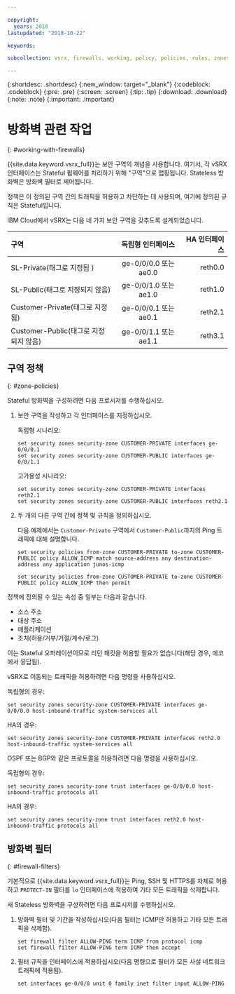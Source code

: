 ```yaml
---

copyright:
  years: 2018
lastupdated: "2018-10-22"

keywords:

subcollection: vsrx, firewalls, working, policy, policies, rules, zones, standalone, ha

---
```


{:shortdesc: .shortdesc}
{:new_window: target="_blank"}
{:codeblock: .codeblock}
{:pre: .pre}
{:screen: .screen}
{:tip: .tip}
{:download: .download}
{:note: .note}
{:important: .important}

# 방화벽 관련 작업
{: #working-with-firewalls}

{{site.data.keyword.vsrx_full}}는 보안 구역의 개념을 사용합니다. 여기서, 각 vSRX 인터페이스는 Stateful 펌웨어를 처리하기 위해 "구역"으로 맵핑됩니다. Stateless 방화벽은 방화벽 필터로 제어됩니다.

정책은 이 정의된 구역 간의 트래픽을 허용하고 차단하는 데 사용되며, 여기에 정의된 규칙은 Stateful입니다.

IBM Cloud에서 vSRX는 다음 네 가지 보안 구역을 갖추도록 설계되었습니다.

| 구역                     | 독립형 인터페이스 | HA 인터페이스 |
| :---                     |        :----:        |         ---: |
| SL-Private(태그로 지정됨 )    | ge-0/0/0.0 또는 ae0.0  | reth0.0      |
| SL-Public(태그로 지정되지 않음)     | ge-0/0/1.0 또는 ae1.0  | reth1.0      |
| Customer-Private(태그로 지정됨)| ge-0/0/0.1 또는 ae0.1  | reth2.1      |
| Customer-Public(태그로 지정되지 않음) | ge-0/0/1.1 또는 ae1.1  | reth3.1      |

## 구역 정책
{: #zone-policies}

Stateful 방화벽을 구성하려면 다음 프로시저를 수행하십시오.

1. 보안 구역을 작성하고 각 인터페이스를 지정하십시오.

	독립형 시나리오:
	```
	set security zones security-zone CUSTOMER-PRIVATE interfaces ge-0/0/0.1
	set security zones security-zone CUSTOMER-PUBLIC interfaces ge-0/0/1.1
	```
	고가용성 시나리오:
	```
	set security zones security-zone CUSTOMER-PRIVATE interfaces reth2.1
	set security zones security-zone CUSTOMER-PUBLIC interfaces reth2.1
	```
2. 두 개의 다른 구역 간에 정책 및 규칙을 정의하십시오.

	다음 예제에서는 `Customer-Private` 구역에서 `Customer-Public`까지의 Ping 트래픽에 대해 설명합니다.

	```
	set security policies from-zone CUSTOMER-PRIVATE to-zone CUSTOMER-PUBLIC policy ALLOW_ICMP match source-address any destination-address any application junos-icmp

	set security policies from-zone CUSTOMER-PRIVATE to-zone CUSTOMER-PUBLIC policy ALLOW_ICMP then permit
	```

정책에 정의될 수 있는 속성 중 일부는 다음과 같습니다.

* 소스 주소
* 대상 주소
* 애플리케이션
* 조치(허용/거부/거절/계수/로그)

이는 Stateful 오퍼레이션이므로 리턴 패킷을 허용할 필요가 없습니다(해당 경우, 에코에서 응답됨).

vSRX로 이동되는 트래픽을 허용하려면 다음 명령을 사용하십시오.

독립형의 경우:
```
set security zones security-zone CUSTOMER-PRIVATE interfaces ge-0/0/0.0 host-inbound-traffic system-services all
```
HA의 경우:
```
set security zones security-zone CUSTOMER-PRIVATE interfaces reth2.0 host-inbound-traffic system-services all
```

OSPF 또는 BGP와 같은 프로토콜을 허용하려면 다음 명령을 사용하십시오.

독립형의 경우:
```
set security zones security-zone trust interfaces ge-0/0/0.0 host-inbound-traffic protocols all
```
HA의 경우:
```
set security zones security-zone trust interfaces reth2.0 host-inbound-traffic protocols all
```

## 방화벽 필터
{: #firewall-filters}

기본적으로 {{site.data.keyword.vsrx_full}}는 Ping, SSH 및 HTTPS를 자체로 허용하고 `PROTECT-IN` 필터를 `lo` 인터페이스에 적용하여 기타 모든 트래픽을 삭제합니다.

새 Stateless 방화벽을 구성하려면 다음 프로시저를 수행하십시오.

1. 방화벽 필터 및 기간을 작성하십시오(다음 필터는 ICMP만 허용하고 기타 모든 트래픽을 삭제함).
	```
	set firewall filter ALLOW-PING term ICMP from protocol icmp
	set firewall filter ALLOW-PING term ICMP then accept
	```

2. 필터 규칙을 인터페이스에 적용하십시오(다음 명령으로 필터가 모든 사설 네트워크 트래픽에 적용됨).
	```
	set interfaces ge-0/0/0 unit 0 family inet filter input ALLOW-PING
	```
